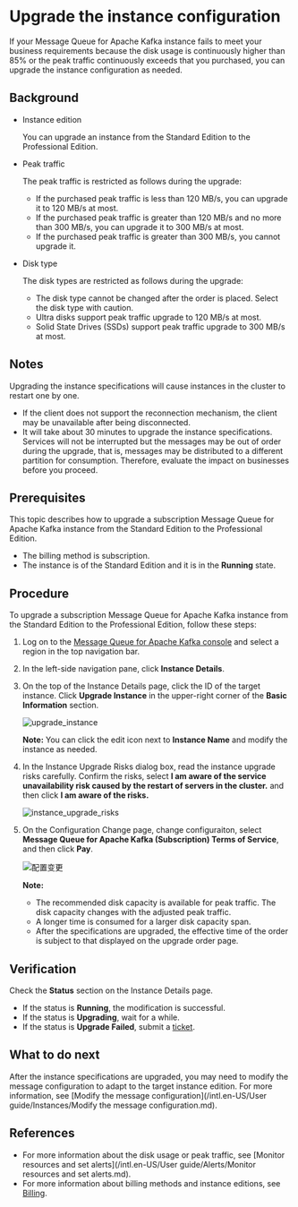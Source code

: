# Upgrade the instance configuration

If your Message Queue for Apache Kafka instance fails to meet your business requirements because the disk usage is continuously higher than 85% or the peak traffic continuously exceeds that you purchased, you can upgrade the instance configuration as needed.

## Background

-   Instance edition

    You can upgrade an instance from the Standard Edition to the Professional Edition.

-   Peak traffic

    The peak traffic is restricted as follows during the upgrade:

    -   If the purchased peak traffic is less than 120 MB/s, you can upgrade it to 120 MB/s at most.
    -   If the purchased peak traffic is greater than 120 MB/s and no more than 300 MB/s, you can upgrade it to 300 MB/s at most.
    -   If the purchased peak traffic is greater than 300 MB/s, you cannot upgrade it.
-   Disk type

    The disk types are restricted as follows during the upgrade:

    -   The disk type cannot be changed after the order is placed. Select the disk type with caution.
    -   Ultra disks support peak traffic upgrade to 120 MB/s at most.
    -   Solid State Drives \(SSDs\) support peak traffic upgrade to 300 MB/s at most.

## Notes

Upgrading the instance specifications will cause instances in the cluster to restart one by one.

-   If the client does not support the reconnection mechanism, the client may be unavailable after being disconnected.
-   It will take about 30 minutes to upgrade the instance specifications. Services will not be interrupted but the messages may be out of order during the upgrade, that is, messages may be distributed to a different partition for consumption. Therefore, evaluate the impact on businesses before you proceed.

## Prerequisites

This topic describes how to upgrade a subscription Message Queue for Apache Kafka instance from the Standard Edition to the Professional Edition.

-   The billing method is subscription.
-   The instance is of the Standard Edition and it is in the **Running** state.

## Procedure

To upgrade a subscription Message Queue for Apache Kafka instance from the Standard Edition to the Professional Edition, follow these steps:

1.  Log on to the [Message Queue for Apache Kafka console](http://kafka.console.aliyun.com) and select a region in the top navigation bar.
2.  In the left-side navigation pane, click **Instance Details**.
3.  On the top of the Instance Details page, click the ID of the target instance. Click **Upgrade Instance** in the upper-right corner of the **Basic Information** section.

    ![upgrade_instance](https://static-aliyun-doc.oss-cn-hangzhou.aliyuncs.com/assets/img/en-US/7840549951/p53350.png)

    **Note:** You can click the edit icon next to **Instance Name** and modify the instance as needed.

4.  In the Instance Upgrade Risks dialog box, read the instance upgrade risks carefully. Confirm the risks, select **I am aware of the service unavailability risk caused by the restart of servers in the cluster.** and then click **I am aware of the risks.**

    ![instance_upgrade_risks](https://static-aliyun-doc.oss-cn-hangzhou.aliyuncs.com/assets/img/en-US/7840549951/p53351.png)

5.  On the Configuration Change page, change configuraiton, select **Message Queue for Apache Kafka \(Subscription\) Terms of Service**, and then click **Pay**.

    ![配置变更 ](https://static-aliyun-doc.oss-cn-hangzhou.aliyuncs.com/assets/img/en-US/7840549951/p93965.png)

    **Note:**

    -   The recommended disk capacity is available for peak traffic. The disk capacity changes with the adjusted peak traffic.
    -   A longer time is consumed for a larger disk capacity span.
    -   After the specifications are upgraded, the effective time of the order is subject to that displayed on the upgrade order page.

## Verification

Check the **Status** section on the Instance Details page.

-   If the status is **Running**, the modification is successful.
-   If the status is **Upgrading**, wait for a while.
-   If the status is **Upgrade Failed**, submit a [ticket](https://workorder-intl.console.aliyun.com/?spm=5176.2020520001.nav-right.dticket.6aab12d2AGzO5u#/ticket/createIndex).

## What to do next

After the instance specifications are upgraded, you may need to modify the message configuration to adapt to the target instance edition. For more information, see [Modify the message configuration](/intl.en-US/User guide/Instances/Modify the message configuration.md).

## References

-   For more information about the disk usage or peak traffic, see [Monitor resources and set alerts](/intl.en-US/User guide/Alerts/Monitor resources and set alerts.md).
-   For more information about billing methods and instance editions, see [Billing](/intl.en-US/Pricing/Billing.md).

